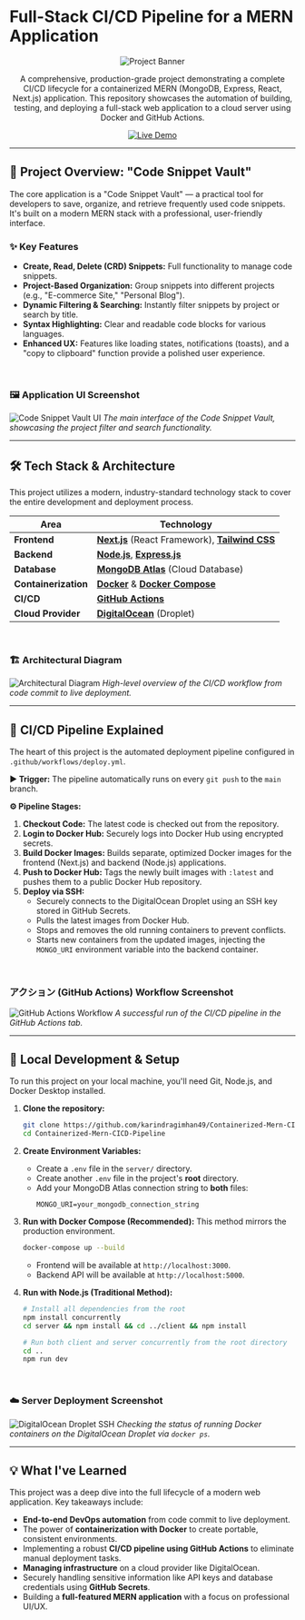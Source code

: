 # Full-Stack CI/CD Pipeline for a MERN Application

<div align="center">

![Project Banner](https://skillicons.dev/icons?i=nextjs,react,nodejs,express,mongo,docker,githubactions,nginx,digitalocean&perline=9)

</div>

<p align="center">
  A comprehensive, production-grade project demonstrating a complete CI/CD lifecycle for a containerized MERN (MongoDB, Express, React, Next.js) application. This repository showcases the automation of building, testing, and deploying a full-stack web application to a cloud server using Docker and GitHub Actions.
</p>

<p align="center">
  <a href="http://206.189.35.179:3000/">
    <img src="https://img.shields.io/badge/Live%20Demo-Open%20Application-blue?style=for-the-badge&logo=digitalocean" alt="Live Demo">
  </a>
</p>

---

## 🚀 Project Overview: "Code Snippet Vault"

The core application is a "Code Snippet Vault" — a practical tool for developers to save, organize, and retrieve frequently used code snippets. It's built on a modern MERN stack with a professional, user-friendly interface.

### ✨ Key Features

-   **Create, Read, Delete (CRD) Snippets:** Full functionality to manage code snippets.
-   **Project-Based Organization:** Group snippets into different projects (e.g., "E-commerce Site," "Personal Blog").
-   **Dynamic Filtering & Searching:** Instantly filter snippets by project or search by title.
-   **Syntax Highlighting:** Clear and readable code blocks for various languages.
-   **Enhanced UX:** Features like loading states, notifications (toasts), and a "copy to clipboard" function provide a polished user experience.

<br/>

### 🖼️ Application UI Screenshot

<!-- Replace the URL below with your actual screenshot URL -->
![Code Snippet Vault UI](<PASTE_YOUR_UI_SCREENSHOT_URL_HERE>)
_The main interface of the Code Snippet Vault, showcasing the project filter and search functionality._

---

## 🛠️ Tech Stack & Architecture

This project utilizes a modern, industry-standard technology stack to cover the entire development and deployment process.

| Area                  | Technology                                                                                           |
| --------------------- | ---------------------------------------------------------------------------------------------------- |
| **Frontend**          | [**Next.js**](https://nextjs.org/) (React Framework), [**Tailwind CSS**](https://tailwindcss.com/)      |
| **Backend**           | [**Node.js**](https://nodejs.org/), [**Express.js**](https://expressjs.com/)                            |
| **Database**          | [**MongoDB Atlas**](https://www.mongodb.com/atlas) (Cloud Database)                                  |
| **Containerization**  | [**Docker**](https://www.docker.com/) & [**Docker Compose**](https://docs.docker.com/compose/)         |
| **CI/CD**             | [**GitHub Actions**](https://github.com/features/actions)                                              |
| **Cloud Provider**    | [**DigitalOcean**](https://www.digitalocean.com/) (Droplet)                                            |

<br/>

### 🏗️ Architectural Diagram

<!-- This is a placeholder for your architecture diagram image. -->
<!-- Replace the URL below with your actual diagram URL. -->
![Architectural Diagram](https://github.com/karindragimhan49/CodeSnippetVault/issues/1#issue-3180445662)
_High-level overview of the CI/CD workflow from code commit to live deployment._

---

## 🔄 CI/CD Pipeline Explained

The heart of this project is the automated deployment pipeline configured in `.github/workflows/deploy.yml`.

**▶️ Trigger:** The pipeline automatically runs on every `git push` to the `main` branch.

**⚙️ Pipeline Stages:**

1.  **Checkout Code:** The latest code is checked out from the repository.
2.  **Login to Docker Hub:** Securely logs into Docker Hub using encrypted secrets.
3.  **Build Docker Images:** Builds separate, optimized Docker images for the frontend (Next.js) and backend (Node.js) applications.
4.  **Push to Docker Hub:** Tags the newly built images with `:latest` and pushes them to a public Docker Hub repository.
5.  **Deploy via SSH:**
    -   Securely connects to the DigitalOcean Droplet using an SSH key stored in GitHub Secrets.
    -   Pulls the latest images from Docker Hub.
    -   Stops and removes the old running containers to prevent conflicts.
    -   Starts new containers from the updated images, injecting the `MONGO_URI` environment variable into the backend container.

<br/>

### アクション (GitHub Actions) Workflow Screenshot

<!-- Replace the URL below with your actual workflow screenshot URL. -->
![GitHub Actions Workflow](<PASTE_YOUR_GITHUB_ACTIONS_SCREENSHOT_URL_HERE>)
_A successful run of the CI/CD pipeline in the GitHub Actions tab._

---

## 🔧 Local Development & Setup

To run this project on your local machine, you'll need Git, Node.js, and Docker Desktop installed.

1.  **Clone the repository:**
    ```bash
    git clone https://github.com/karindragimhan49/Containerized-Mern-CICD-Pipeline.git
    cd Containerized-Mern-CICD-Pipeline
    ```

2.  **Create Environment Variables:**
    -   Create a `.env` file in the `server/` directory.
    -   Create another `.env` file in the project's **root** directory.
    -   Add your MongoDB Atlas connection string to **both** files:
        ```
        MONGO_URI=your_mongodb_connection_string
        ```

3.  **Run with Docker Compose (Recommended):**
    This method mirrors the production environment.
    ```bash
    docker-compose up --build
    ```
    -   Frontend will be available at `http://localhost:3000`.
    -   Backend API will be available at `http://localhost:5000`.

4.  **Run with Node.js (Traditional Method):**
    ```bash
    # Install all dependencies from the root
    npm install concurrently
    cd server && npm install && cd ../client && npm install
    
    # Run both client and server concurrently from the root directory
    cd ..
    npm run dev
    ```

<br/>

### ☁️ Server Deployment Screenshot

<!-- Replace the URL below with your server screenshot URL. -->
![DigitalOcean Droplet SSH](<PASTE_YOUR_DROPLET_SSH_SCREENSHOT_URL_HERE>)
_Checking the status of running Docker containers on the DigitalOcean Droplet via `docker ps`._

---

## 💡 What I've Learned

This project was a deep dive into the full lifecycle of a modern web application. Key takeaways include:

-   **End-to-end DevOps automation** from code commit to live deployment.
-   The power of **containerization with Docker** to create portable, consistent environments.
-   Implementing a robust **CI/CD pipeline using GitHub Actions** to eliminate manual deployment tasks.
-   **Managing infrastructure** on a cloud provider like DigitalOcean.
-   Securely handling sensitive information like API keys and database credentials using **GitHub Secrets**.
-   Building a **full-featured MERN application** with a focus on professional UI/UX.
